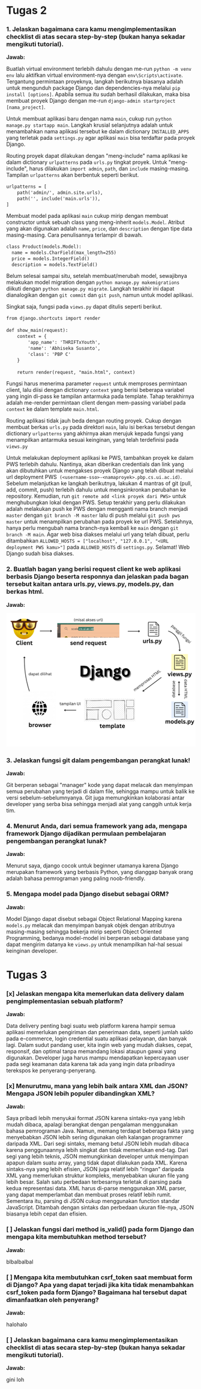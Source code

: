 # Tugas 2

### 1. Jelaskan bagaimana cara kamu mengimplementasikan checklist di atas secara step-by-step (bukan hanya sekadar mengikuti tutorial).

**Jawab:**

Buatlah virtual environment terlebih dahulu dengan me-run `python -m venv env` lalu aktifkan virtual environment-nya dengan `env\Scripts\activate`. Tergantung permintaan proyeknya, langkah berikutnya biasanya adalah untuk mengunduh package Django dan dependencies-nya melalui `pip install [options]`. Apabila semua itu sudah berhasil dilakukan, maka bisa membuat proyek Django dengan me-run `django-admin startproject [nama_project]`.

Untuk membuat aplikasi baru dengan nama `main`, cukup run `python manage.py startapp main`. Langkah krusial selanjutnya adalah untuk menambahkan nama aplikasi tersebut ke dalam dictionary `INSTALLED_APPS` yang terletak pada `settings.py` agar aplikasi `main` bisa terdaftar pada proyek Django.

Routing proyek dapat dilakukan dengan "meng-include" nama aplikasi ke dalam dictionary `urlpatterns` pada `urls.py` tingkat proyek. Untuk "meng-include", harus dilakukan `import admin`, `path`, dan `include` masing-masing. Tampilan `urlpatterns` akan berbentuk seperti berikut.
```
urlpatterns = [
    path('admin/', admin.site.urls),
    path('', include('main.urls')),
]
```

Membuat model pada aplikasi `main` cukup mirip dengan membuat constructor untuk sebuah class yang meng-inherit `models.Model`. Atribut yang akan digunakan adalah `name`, `price`, dan `description` dengan tipe data masing-masing. Cara penulisannya terlampir di bawah.
```
class Product(models.Model):
  name = models.CharField(max_length=255)
  price = models.IntegerField()
  description = models.TextField()
```
Belum selesai sampai situ, setelah membuat/merubah model, sewajibnya melakukan model migration dengan `python manage.py makemigrations` diikuti dengan `python manage.py migrate`. Langkah terakhir ini dapat dianalogikan dengan `git commit` dan `git push`, namun untuk model aplikasi.

Singkat saja, fungsi pada `views.py` dapat ditulis seperti berikut.
```
from django.shortcuts import render

def show_main(request):
    context = {
        'app_name': 'THRIFTxYouth',
        'name': 'Abhiseka Susanto',
        'class': 'PBP C'
    }

    return render(request, "main.html", context)
```
Fungsi harus menerima parameter `request` untuk memproses permintaan client, lalu diisi dengan dictionary `context` yang berisi beberapa variabel yang ingin di-pass ke tampilan antarmuka pada template. Tahap terakhirnya adalah me-render permintaan client dengan mem-passing variabel pada `context` ke dalam template `main.html`.

Routing aplikasi tidak jauh beda dengan routing proyek. Cukup dengan membuat berkas `urls.py` pada direktori `main`, lalu isi berkas tersebut dengan dictionary `urlpatterns` yang akhirnya akan merujuk kepada fungsi yang menampilkan antarmuka sesuai keinginan, yang telah terdefinisi pada `views.py`

Untuk melakukan deployment aplikasi ke PWS, tambahkan proyek ke dalam PWS terlebih dahulu. Nantinya, akan diberikan credentials dan link yang akan dibutuhkan untuk mengakses proyek Django yang telah dibuat melalui url deployment PWS` (<username-sso>-<namaproyek>.pbp.cs.ui.ac.id)`. Sebelum melanjutkan ke langkah berikutnya, lakukan 4 mantras of git (pull, add, commit, push) terlebih dahulu untuk mengsinkronkan perubahan ke repository. Kemudian, run `git remote add <link proyek dari PWS>` untuk menghubungkan lokal dengan PWS. Setup terakhir yang perlu dilakukan adalah melakukan push ke PWS dengan mengganti nama branch menjadi `master` dengan `git branch -M master` lalu di push melalui `git push pws master` untuk menampilkan perubahan pada proyek ke url PWS. Setelahnya, hanya perlu mengubah nama branch-nya kembali ke `main` dengan `git branch -M main`. Agar web bisa diakses melalui url yang telah dibuat, perlu ditambahkan `ALLOWED_HOSTS = ["localhost", "127.0.0.1", "<URL deployment PWS kamu>"]` pada `ALLOWED_HOSTS` di `settings.py`. Selamat! Web Django sudah bisa diakses.


### 2. Buatlah bagan yang berisi request client ke web aplikasi berbasis Django beserta responnya dan jelaskan pada bagan tersebut kaitan antara urls.py, views.py, models.py, dan berkas html.

**Jawab:**

![Django Concept](bagan.png)


### 3. Jelaskan fungsi git dalam pengembangan perangkat lunak!

**Jawab:**

Git berperan sebagai "manager" kode yang dapat melacak dan menyimpan semua perubahan yang terjadi di dalam file, sehingga mampu untuk balik ke versi sebelum-sebelumnyanya. Git juga memungkinkan kolaborasi antar developer yang serba bisa sehingga menjadi alat yang canggih untuk kerja tim.


### 4. Menurut Anda, dari semua framework yang ada, mengapa framework Django dijadikan permulaan pembelajaran pengembangan perangkat lunak?

**Jawab:**

Menurut saya, django cocok untuk beginner utamanya karena Django merupakan framework yang berbasis Python, yang dianggap banyak orang adalah bahasa pemrograman yang paling noob-friendly.


### 5. Mengapa model pada Django disebut sebagai ORM?

**Jawab:**

Model Django dapat disebut sebagai Object Relational Mapping karena `models.py` melacak dan menyimpan banyak objek dengan atributnya masing-masing sehingga bekerja mirip seperti Object Oriented Programming, bedanya model-model ini berperan sebagai database yang dapat mengirim datanya ke `views.py` untuk menampilkan hal-hal sesuai keinginan developer.


# Tugas 3


### [x] Jelaskan mengapa kita memerlukan data delivery dalam pengimplementasian sebuah platform?

**Jawab:**

Data delivery penting bagi suatu web platform karena hampir semua aplikasi memerlukan pengiriman dan penerimaan data, seperti jumlah saldo pada e-commerce, login credential suatu aplikasi pelayanan, dan banyak lagi. Dalam sudut pandang user, kita ingin web yang mudah diakses, cepat, responsif, dan optimal tanpa memandang lokasi ataupun gawai yang digunakan. Developer juga harus mampu mendapatkan kepercayaan user pada segi keamanan data karena tak ada yang ingin data pribadinya terekspos ke penyerang-penyerang.


### [x] Menurutmu, mana yang lebih baik antara XML dan JSON? Mengapa JSON lebih populer dibandingkan XML?

**Jawab:**

Saya pribadi lebih menyukai format JSON karena sintaks-nya yang lebih mudah dibaca, apalagi berangkat dengan pengalaman menggunakan bahasa pemrograman Java. Namun, memang terdapat beberapa fakta yang menyebabkan JSON lebih sering digunakan oleh kalangan programmer daripada XML. Dari segi sintaks, memang betul JSON lebih mudah dibaca karena penggunaannya lebih singkat dan tidak memerlukan end-tag. Dari segi yang lebih teknis, JSON memungkinkan developer untuk menyimpan apapun dalam suatu array, yang tidak dapat dilakukan pada XML. Karena sintaks-nya yang lebih efisien, JSON juga relatif lebih "ringan" daripada XML yang memerlukan struktur kompleks, menyebabkan ukuran file yang lebih besar. Salah satu perbedaan terbesarnya terletak di parsing pada kedua representasi data. XML harus di-parse menggunakan XML parser, yang dapat memperlambat dan membuat proses relatif lebih rumit. Sementara itu, parsing di JSON cukup menggunakan function standar JavaScript. Ditambah dengan sintaks dan perbedaan ukuran file-nya, JSON biasanya lebih cepat dan efisien.


### [ ] Jelaskan fungsi dari method is_valid() pada form Django dan mengapa kita membutuhkan method tersebut?

**Jawab:**

blbalbalbal


### [ ] Mengapa kita membutuhkan csrf_token saat membuat form di Django? Apa yang dapat terjadi jika kita tidak menambahkan csrf_token pada form Django? Bagaimana hal tersebut dapat dimanfaatkan oleh penyerang?

**Jawab:**

halohalo


### [ ] Jelaskan bagaimana cara kamu mengimplementasikan checklist di atas secara step-by-step (bukan hanya sekadar mengikuti tutorial).

**Jawab:**

gini loh
